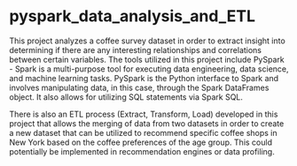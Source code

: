 # pyspark_data_analysis_and_ETL

This project analyzes a coffee survey dataset in order to extract insight into determining if there are any interesting relationships and correlations between certain variables. The tools utilized in this project include PySpark - Spark is a multi-purpose tool for executing data engineering, data science, and machine learning tasks. PySpark is the Python interface to Spark and involves manipulating data, in this case, through the Spark DataFrames object. It also allows for utilizing SQL statements via Spark SQL.

There is also an ETL process (Extract, Transform, Load) developed in this project that allows the merging of data from two datasets in order to create a new dataset that can be utilized to recommend specific coffee shops in New York based on the coffee preferences of the age group. This could potentially be implemented in recommendation engines or data profiling.
